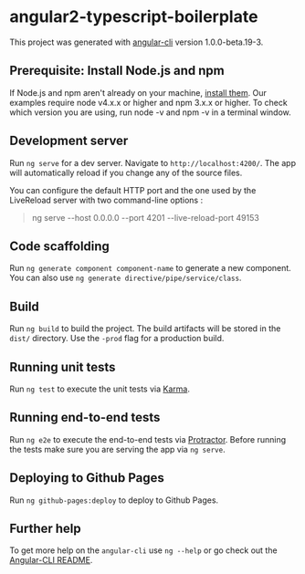 # angular2-typescript-boilerplate

This project was generated with [angular-cli](https://github.com/angular/angular-cli) version 1.0.0-beta.19-3.

## Prerequisite: Install Node.js and npm

If Node.js and npm aren't already on your machine, [install them](http://blog.npmjs.org/post/85484771375/how-to-install-npm). Our examples require node v4.x.x or higher and npm 3.x.x or higher. To check which version you are using, run node -v and npm -v in a terminal window.

## Development server
Run `ng serve` for a dev server. Navigate to `http://localhost:4200/`. The app will automatically reload if you change any of the source files.

You can configure the default HTTP port and the one used by the LiveReload server with two command-line options :

> ng serve --host 0.0.0.0 --port 4201 --live-reload-port 49153

## Code scaffolding

Run `ng generate component component-name` to generate a new component. You can also use `ng generate directive/pipe/service/class`.

## Build

Run `ng build` to build the project. The build artifacts will be stored in the `dist/` directory. Use the `-prod` flag for a production build.

## Running unit tests

Run `ng test` to execute the unit tests via [Karma](https://karma-runner.github.io).

## Running end-to-end tests

Run `ng e2e` to execute the end-to-end tests via [Protractor](http://www.protractortest.org/).
Before running the tests make sure you are serving the app via `ng serve`.

## Deploying to Github Pages

Run `ng github-pages:deploy` to deploy to Github Pages.

## Further help

To get more help on the `angular-cli` use `ng --help` or go check out the [Angular-CLI README](https://github.com/angular/angular-cli/blob/master/README.md).
